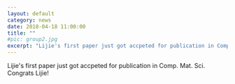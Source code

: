 ```yaml
---
layout: default
category: news
date: 2018-04-18 11:00:00
title: ""
#pic: group2.jpg
excerpt: "Lijie's first paper just got accpeted for publication in Comp. Mat. Sci. Congrats Lijie!"
---
```

Lijie's first paper just got accpeted for publication in Comp. Mat. Sci. Congrats Lijie!

